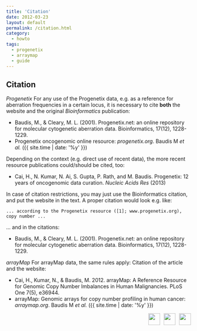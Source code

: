 ```yaml
---
title: 'Citation'
date: 2012-03-23
layout: default
permalink: /citation.html
category:
  - howto
tags: 
  - progenetix
  - arraymap
  - guide
---
```


## Citation

*Progenetix* For any use of the Progenetix data, e.g. as a reference for aberration frequencies in a certain locus, it is necessary to cite __both__ the website and the original _Bioinformatics_ publication: 

* Baudis, M., & Cleary, M. L. (2001). Progenetix.net: an online repository for molecular cytogenetic aberration data. Bioinformatics, 17(12), 1228-1229.
* Progenetix oncogenomic online resource: _progenetix.org_. Baudis M _et al._ ({{ site.time | date: '%y' }}) 

Depending on the context (e.g. direct use of recent data), the more recent resource publications could/should be cited, too:

* Cai, H., N. Kumar, N. Ai, S. Gupta, P. Rath, and M. Baudis. Progenetix: 12 years of oncogenomic data curation. _Nucleic Acids Res_ (2013) 


In case of citation restrictions, you may just use the Bioinformatics citation, and put the website in the text. A proper citation would look e.g. like:

```
... according to the Progenetix resource ([1]; www.progenetix.org), copy number ...
```

... and in the citations:

* Baudis, M., & Cleary, M. L. (2001). Progenetix.net: an online repository for molecular cytogenetic aberration data. Bioinformatics, 17(12), 1228-1229.


*arrayMap* For arrayMap data, the same rules apply: Citation of the article and the website:

* Cai, H., Kumar, N., & Baudis, M. 2012. arrayMap: A Reference Resource for Genomic Copy Number Imbalances in Human Malignancies. PLoS One 7(5), e36944.
* arrayMap: Genomic arrays for copy number profiling in human cancer: _arraymap.org_. Baudis M _et al._ ({{ site.time | date: '%y' }}) 



<div style="float: right;">

<a href="https://europepmc.org/search?query=Progenetix" taget="_BLANK">
<img class="textButton" style="width: 32px; height: auto; padding: 0px; margin-left: 10px; float: right;" src="http://progenetix.org/p/EuropePMC_64x64.png" />
</a>


<a href="https://scholar.google.com/scholar?hl=en&num=50&as_sdt=0%2C5&as_ylo=2001&q=%2BProgenetix+cancer+-progenetic" taget="_BLANK">
<img class="textButton" style="width: 32px; height: auto; padding: 0px; margin-left: 10px; float: right;" src="http://progenetix.org/p/gscholar_64x64.png" />
</a>


<a href="https://ncbi.nlm.nih.gov/pubmed/?term=Progenetix+NOT+progenetic" taget="_BLANK">
<img class="textButton" style="width: 32px; height: auto; padding: 0px; margin-left: 10px; float: right;" src="http://progenetix.org/p/pubmed_logo_64x64.png" />
</a>

</div>